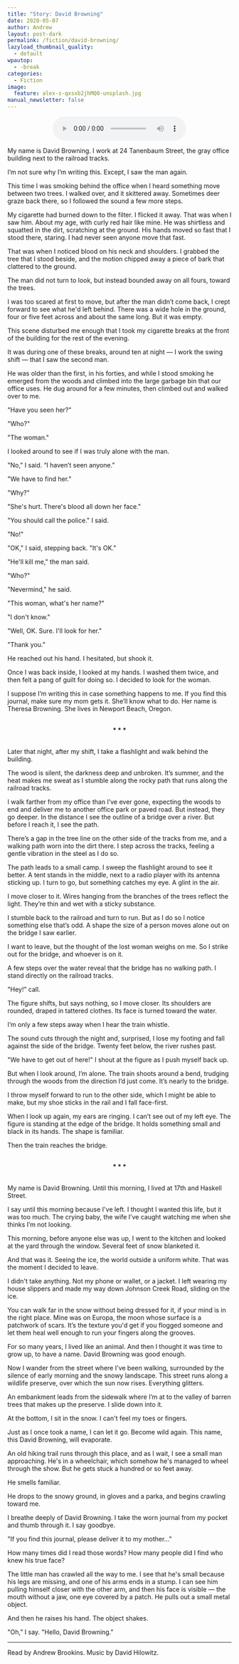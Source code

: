 ```yaml
---
title: "Story: David Browning"
date: 2020-05-07
author: Andrew
layout: post-dark
permalink: /fiction/david-browning/
lazyload_thumbnail_quality:
  - default
wpautop:
  - -break
categories:
  - Fiction
image:
  feature: alex-s-qxsxb2jhMQ0-unsplash.jpg
manual_newsletter: false
---
```


<p>
  <center>
    <audio id="player" src="/assets/audio/david-browning.mp3" controls>
      <a href="/assets/audio/david-browning.mp3">Download audio version</a>
    </audio>
  </center>
</p>


My name is David Browning. I work at 24 Tanenbaum Street, the gray office building next to the railroad tracks.

I’m not sure why I’m writing this. Except, I saw the man again.

This time I was smoking behind the office when I heard something move between two trees. I walked over, and it skittered away. Sometimes deer graze back there, so I followed the sound a few more steps.

My cigarette had burned down to the filter. I flicked it away. That was when I saw him. About my age, with curly red hair like mine. He was shirtless and squatted in the dirt, scratching at the ground. His hands moved so fast that I stood there, staring. I had never seen anyone move that fast.

That was when I noticed blood on his neck and shoulders. I grabbed the tree that I stood beside, and the motion chipped away a piece of bark that clattered to the ground.

The man did not turn to look, but instead bounded away on all fours, toward the trees.

I was too scared at first to move, but after the man didn’t come back, I crept forward to see what he'd left behind. There was a wide hole in the ground, four or five feet across and about the same long. But it was empty.

This scene disturbed me enough that I took my cigarette breaks at the front of the building for the rest of the evening.

It was during one of these breaks, around ten at night — I work the swing shift — that I saw the second man.

He was older than the first, in his forties, and while I stood smoking he emerged from the woods and climbed into the large garbage bin that our office uses. He dug around for a few minutes, then climbed out and walked over to me.

"Have you seen her?"

"Who?"

"The woman."

I looked around to see if I was truly alone with the man.

"No," I said. “I haven’t seen anyone.”

"We have to find her."

"Why?"

"She's hurt. There's blood all down her face."

"You should call the police." I said.

"No!"

"OK," I said, stepping back. "It's OK."

"He'll kill me," the man said.

"Who?"

"Nevermind," he said.

"This woman, what's her name?"

"I don't know."

"Well, OK. Sure. I'll look for her."

"Thank you."

He reached out his hand. I hesitated, but shook it.

Once I was back inside, I looked at my hands. I washed them twice, and then felt a pang of guilt for doing so. I decided to look for the woman.

I suppose I’m writing this in case something happens to me. If you find this journal, make sure my mom gets it. She’ll know what to do. Her name is Theresa Browning. She lives in Newport Beach, Oregon.

<br/>
<center><strong>* * *</strong></center>
<br/>

Later that night, after my shift, I take a flashlight and walk behind the building.

The wood is silent, the darkness deep and unbroken. It’s summer, and the heat makes me sweat as I stumble along the rocky path that runs along the railroad tracks.

I walk farther from my office than I’ve ever gone, expecting the woods to end and deliver me to another office park or paved road. But instead, they go deeper. In the distance I see the outline of a bridge over a river. But before I reach it, I see the path.

There’s a gap in the tree line on the other side of the tracks from me, and a walking path worn into the dirt there. I step across the tracks, feeling a gentle vibration in the steel as I do so.

The path leads to a small camp. I sweep the flashlight around to see it better. A tent stands in the middle, next to a radio player with its antenna sticking up. I turn to go, but something catches my eye. A glint in the air.

I move closer to it. Wires hanging from the branches of the trees reflect the light. They’re thin and wet with a sticky substance.

I stumble back to the railroad and turn to run. But as I do so I notice something else that’s odd. A shape the size of a person moves alone out on the bridge I saw earlier.

I want to leave, but the thought of the lost woman weighs on me. So I strike out for the bridge, and whoever is on it.

A few steps over the water reveal that the bridge has no walking path. I stand directly on the railroad tracks.

"Hey!” call.

The figure shifts, but says nothing, so I move closer. Its shoulders are rounded, draped in tattered clothes. Its face is turned toward the water.

I’m only a few steps away when I hear the train whistle.

The sound cuts through the night and, surprised, I lose my footing and fall against the side of the bridge. Twenty feet below, the river rushes past.

"We have to get out of here!" I shout at the figure as I push myself back up.

But when I look around, I’m alone. The train shoots around a bend, trudging through the woods from the direction I’d just come. It’s nearly to the bridge.

I throw myself forward to run to the other side, which I might be able to make, but my shoe sticks in the rail and I fall face-first.

When I look up again, my ears are ringing. I can’t see out of my left eye. The figure is standing at the edge of the bridge. It holds something small and black in its hands. The shape is familiar.

Then the train reaches the bridge.

<br/>
<center><strong>* * *</strong></center>
<br/>

My name is David Browning. Until this morning, I lived at 17th and Haskell Street.

I say until this morning because I've left. I thought I wanted this life, but it was too much. The crying baby, the wife I’ve caught watching me when she thinks I’m not looking.

This morning, before anyone else was up, I went to the kitchen and looked at the yard through the window. Several feet of snow blanketed it.

And that was it. Seeing the ice, the world outside a uniform white. That was the moment I decided to leave.

I didn't take anything. Not my phone or wallet, or a jacket. I left wearing my house slippers and made my way down Johnson Creek Road, sliding on the ice.

You can walk far in the snow without being dressed for it, if your mind is in the right place. Mine was on Europa, the moon whose surface is a patchwork of scars. It’s the texture you'd get if you flogged someone and let them heal well enough to run your fingers along the grooves.

For so many years, I lived like an animal. And then I thought it was time to grow up, to have a name. David Browning was good enough.

Now I wander from the street where I've been walking, surrounded by the silence of early morning and the snowy landscape. This street runs along a wildlife preserve, over which the sun now rises. Everything glitters.

An embankment leads from the sidewalk where I’m at to the valley of barren trees that makes up the preserve. I slide down into it.

At the bottom, I sit in the snow. I can't feel my toes or fingers.

Just as I once took a name, I can let it go. Become wild again. This name, this David Browning, will evaporate.

An old hiking trail runs through this place, and as I wait, I see a small man approaching. He's in a wheelchair, which somehow he's managed to wheel through the show. But he gets stuck a hundred or so feet away.

He smells familiar.

He drops to the snowy ground, in gloves and a parka, and begins crawling toward me.

I breathe deeply of David Browning. I take the worn journal from my pocket and thumb through it. I say goodbye.

"If you find this journal, please deliver it to my mother..."

How many times did I read those words? How many people did I find who knew his true face?

The little man has crawled all the way to me. I see that he's small because his legs are missing, and one of his arms ends in a stump. I can see him pulling himself closer with the other arm, and then his face is visible — the mouth without a jaw, one eye covered by a patch. He pulls out a small metal object.

And then he raises his hand. The object shakes.

"Oh,” I say. "Hello, David Browning."

---

Read by Andrew Brookins.
Music by David Hilowitz.

